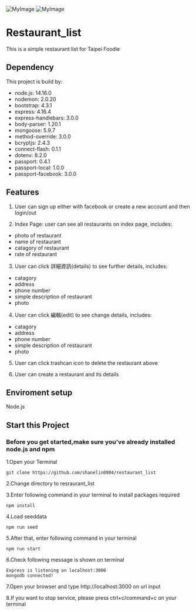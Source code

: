 ![MyImage](https://scontent.frmq4-1.fna.fbcdn.net/v/t39.30808-6/330853492_486800560331964_1017658627730193650_n.jpg?_nc_cat=106&ccb=1-7&_nc_sid=730e14&_nc_ohc=svCiL6J1XfYAX82RV63&_nc_ht=scontent.frmq4-1.fna&oh=00_AfBu6uMeu0OZAPaoKTm1h6n4pqnrfC3S84lxF5rH9lKrZg&oe=63F4B9C5)
![MyImage](https://scontent-tpe1-1.xx.fbcdn.net/v/t39.30808-6/313898225_5553811321380501_1776594341944989827_n.jpg?_nc_cat=101&ccb=1-7&_nc_sid=730e14&_nc_ohc=k3iGpKQEhG0AX9piuxI&tn=6xsMAGpWMQSWvAYJ&_nc_ht=scontent-tpe1-1.xx&oh=00_AfC2COIdm4llkxz2ThbAAQ5vBsWLs-pT-uwIh2uNdVdJkA&oe=63694C30)
# Restaurant_list
This is a simple restaurant list for Taipei Foodie
##  Dependency
This project is build by: 
* node.js: 14.16.0 
* nodemon: 2.0.20 
* bootstrap: 4.3.1 
* express: 4.16.4 
* express-handlebars: 3.0.0 
* body-parser: 1.20.1 
* mongoose: 5.9.7 
* method-override: 3.0.0
* bcryptjs: 2.4.3
* connect-flash: 0.1.1
* dotenv: 8.2.0
* passport: 0.4.1
* passport-local: 1.0.0
* passport-facebook: 3.0.0
##  Features

1. User can sign up either with facebook or create a new account and then login/out 

2. Index Page: user can see all restaurants on index page, includes:
 * photo of restaurant
 * name of restaurant
 * catagory of restaurant
 * rate of restaurant


3. User can click 詳細資訊(details) to see further details, includes:
 * catagory
 * address
 * phone number
 * simple description of restaurant
 * photo
 
4. User can click 編輯(edit) to see change details, includes:
 * catagory
 * address
 * phone number
 * simple description of restaurant
 * photo
 
5. User can click trashcan icon to delete the restaurant above
 
6. User can create a restaurant and its details

## Enviroment setup
Node.js
## Start this Project
### Before you get started,make sure you've already installed node.js and npm
1.Open your Terminal
```
git clone https://github.com/shanelin0904/restaurant_list
```
2.Change directory to resraurant_list

3.Enter following command in your terminal to install packages required
```
npm install 
```
4.Load seeddata
```
npm run seed
```
5.After that, enter following command in your terminal
```
npm run start
```

6.Check following message is shown on terminal
```
Express is listening on localhost:3000
mongodb connected!
```
7.Open your browser and type http://localhost:3000 on url input

8.If you want to stop service, please press ctrl+c/command+c on your terminal

